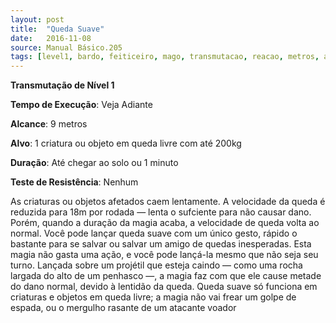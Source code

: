 ```yaml
---
layout: post
title:  "Queda Suave"
date:   2016-11-08
source: Manual Básico.205
tags: [level1, bardo, feiticeiro, mago, transmutacao, reacao, metros, alvo, minuto, nenhum]
---
```


**Transmutação de Nível 1**

**Tempo de Execução**: Veja Adiante

**Alcance**: 9 metros

**Alvo**: 1 criatura ou objeto em queda livre com até 200kg

**Duração**: Até chegar ao solo ou 1 minuto

**Teste de Resistência**: Nenhum

As criaturas ou objetos afetados caem lentamente. A velocidade da queda é reduzida para 18m por rodada — lenta o sufciente para não causar dano. Porém, quando a duração da magia acaba, a velocidade de queda volta ao normal.
Você pode lançar queda suave com um único gesto, rápido o bastante para se salvar ou salvar um amigo de quedas inesperadas.
Esta magia não gasta uma ação, e você pode lançá-la mesmo que não seja seu turno.
Lançada sobre um projétil que esteja caindo — como uma rocha largada do alto de um penhasco —, a magia faz com que ele cause metade do dano normal, devido à lentidão da queda.
Queda suave só funciona em criaturas e objetos em queda livre; a magia não vai frear um golpe de espada, ou o mergulho rasante de um atacante voador